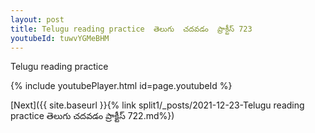 ```yaml
---
layout: post
title: Telugu reading practice  తెలుగు  చదవడం  ప్రాక్టీస్ 723
youtubeId: tuwvYGMeBHM
---
```

 
 
Telugu reading practice
 
 
 
 
 


{% include youtubePlayer.html id=page.youtubeId %}
 
[Next]({{ site.baseurl }}{% link  split1/_posts/2021-12-23-Telugu reading practice  తెలుగు  చదవడం  ప్రాక్టీస్ 722.md%})
 
